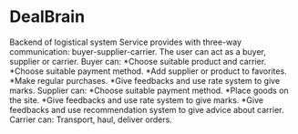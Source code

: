 # DealBrain
Backend of logistical system
Service provides with three-way communication: buyer-supplier-carrier.
The user can act as a buyer, supplier or carrier.
Buyer can:
  *Choose suitable product and carrier.
  *Choose suitable payment method.
  *Add supplier or product to favorites.
  *Make regular purchases.
  *Give feedbacks and use rate system to give marks.
Supplier can:
  *Choose suitable payment method.
  *Place goods on the site.
  *Give feedbacks and use rate system to give marks.
  *Give feedbacks and use recommendation system to give advice about carrier.
Carrier can:
  Transport, haul, deliver orders.
  
